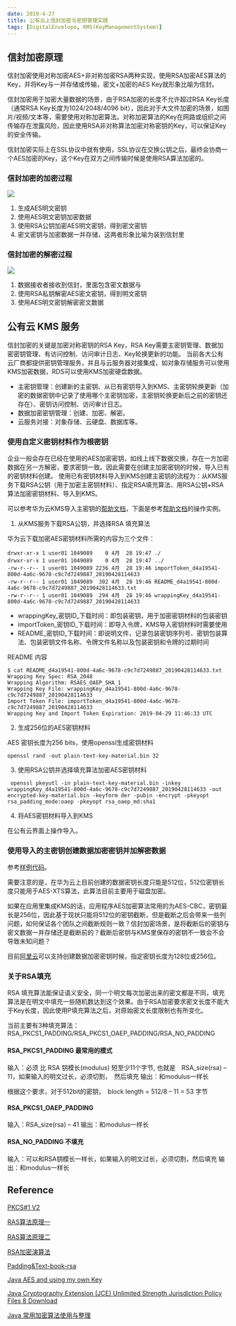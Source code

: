 ```yaml
---
date: 2019-4-27
title: 公有云上信封加密与密钥管理实践
tags: [DigitalEnvelope, KMS(KeyManagementSystem)]
---
```


## 信封加密原理

信封加密使用对称加密AES+非对称加密RSA两种实现，使用RSA加密AES算法的Key，并将Key与一并存储或传输，密文+加密的AES Key就形象比喻为信封。

信封加密用于加密大量数据的场景，由于RSA加密的长度不允许超过RSA Key长度（通常RSA Key长度为1024/2048/4096 bit），因此对于大文件加密的场景，如图片/视频/文本等，需要使用对称加密算法。对称加密算法的Key在网路或组织之间传输存在泄露风险，因此使用RSA非对称算法加密对称密钥的Key，可以保证Key的安全传输。 

信封加密实际上在SSL协议中就有使用，SSL协议在交换公钥之后，最终会协商一个AES加密的Key，这个Key在双方之间传输时候是使用RSA算法加密的。

### 信封加密的加密过程
![](/images/DE1.png)

1. 生成AES明文密钥
2. 使用AES明文密钥加密数据
3. 使用RSA公钥加密AES明文密钥，得到密文密钥
4. 密文密钥与加密数据一并存储，这两者形象比喻为装到信封里 

### 信封加密的解密过程
![](/images/DE1.png)

1. 数据接收者接收到信封，里面包含密文数据与
2. 使用RSA私钥解密AES密文密钥，得到明文密钥
3. 使用AES明文密钥解密密文数据


## 公有云 KMS 服务

信封加密的关键是加密对称密钥的RSA Key，RSA Key需要主密钥管理、数据加密密钥管理、有访问控制、访问审计日志、Key轮换更新的功能。
当前各大公有云厂商都提供密钥管理服务，并且与云服务器对接集成，如对象存储服务可以使用KMS加密数据，RDS可以使用KMS加密硬盘数据。

- 主密钥管理：创建新的主密钥、从已有密钥导入到KMS、主密钥轮换更新（加密的数据密钥中记录了使用哪个主密钥加密，主密钥轮换更新后之前的密钥还存在）、密钥访问控制、访问审计日志。
- 数据加密密钥管理：创建、加密、解密。
- 云服务对接：对象存储、云硬盘、数据库等。

### 使用自定义密钥材料作为根密钥
企业一般会存在已经在使用的AES加密密钥，如线上线下数据交换，存在一方加密数据在另一方解密，要求密钥一致。因此需要在创建主加密密钥的时候，导入已有的密钥材料创建。
使用已有密钥材料导入到KMS创建主密钥的流程为：从KMS服务下载RSA公钥（用于加密主密钥材料）、指定RSA填充算法、用RSA公钥+RSA算法加密密钥材料、导入到KMS。

可以参考华为云KMS导入主密钥的[帮助文档](https://support.huaweicloud.com/usermanual-dew/dew_01_0089.html)，下面是参考[帮助文档](https://support.huaweicloud.com/usermanual-dew/dew_01_0089.html)的操作实例。

1. 从KMS服务下载RSA公钥，并选择RSA 填充算法

华为云下载加密AES密钥材料所需的内容为三个文件：

```
drwxr-xr-x 1 user01 1049089    0 4月  28 19:47 ./
drwxr-xr-x 1 user01 1049089    0 4月  28 19:47 ../
-rw-r--r-- 1 user01 1049089 2236 4月  28 19:46 importToken_d4a19541-800d-4a6c-9678-c9c7d7249887_20190428114633
-rw-r--r-- 1 user01 1049089  302 4月  28 19:46 README_d4a19541-800d-4a6c-9678-c9c7d7249887_20190428114633.txt
-rw-r--r-- 1 user01 1049089  294 4月  28 19:46 wrappingKey_d4a19541-800d-4a6c-9678-c9c7d7249887_20190428114633
```

- wrappingKey_密钥ID_下载时间：即包装密钥，用于加密密钥材料的包装密钥
- importToken_密钥ID_下载时间：即导入令牌，KMS导入密钥材料时需要使用
- README_密钥ID_下载时间：即说明文件，记录包装密钥序列号、密钥包装算法、包装密钥文件名称、令牌文件名称以及包装密钥和令牌的过期时间

README 内容

```
$ cat README_d4a19541-800d-4a6c-9678-c9c7d7249887_20190428114633.txt
Wrapping Key Spec: RSA_2048
Wrapping Algorithm: RSAES_OAEP_SHA_1
Wrapping Key File: wrappingKey_d4a19541-800d-4a6c-9678-c9c7d7249887_20190428114633
Import Token File: importToken_d4a19541-800d-4a6c-9678-c9c7d7249887_20190428114633
Wrapping Key and Import Token Expiration: 2019-04-29 11:46:33 UTC

```

2. 生成256位的AES密钥材料

AES 密钥长度为256 bits，使用openssl生成密钥材料

```
openssl rand -out plain-text-key-material.bin 32
```

3. 使用RSA公钥并选择填充算法加密AES密钥材料

```
 openssl pkeyutl -in plain-text-key-material.bin -inkey wrappingKey_d4a19541-800d-4a6c-9678-c9c7d7249887_20190428114633 -out encrypted-key-material.bin -keyform der -pubin -encrypt -pkeyopt rsa_padding_mode:oaep -pkeyopt rsa_oaep_md:sha1 
```

4. 将AES密钥材料导入到KMS

在公有云界面上操作导入。

### 使用导入的主密钥创建数据加密密钥并加解密数据

参考[样例代码](https://github.com/ibusybox/CloudBestPracticeSamples/tree/master/huaweicloud-kms-edecrypt)。

需要注意的是，在华为云上目前创建的数据密钥长度只能是512位，512位密钥长度只能用于AES-XTS算法，此算法目前主要用于磁盘加密。

如果在应用里集成KMS的话，应用程序AES加密算法常用的为AES-CBC，密钥最长是256位，因此基于现状只能将512位的密钥截断，但是截断之后会带来一些列问题，如何保证各个团队之间截断规则一致？信封加密场景，是将截断后的密钥与密文数据一并存储还是截断前的？截断后密钥与KMS里保存的密钥不一致会不会导致未知问题？

目前[阿里云](https://help.aliyun.com/document_detail/28948.html)可以支持创建数据加密密钥时候，指定密钥长度为128位或256位。

### 关于RSA填充

RSA 填充算法能保证语义安全，同一个明文每次加密出来的密文都是不同，填充算法是在明文中填充一些随机数达到这个效果。由于RSA加密要求密文长度不能大于Key长度，因此使用P填充算法之后，对原始密文长度限制也有所变化。

当前主要有3种填充算法：RSA_PKCS1_PADDING/RSA_PKCS1_OAEP_PADDING/RSA_NO_PADDING


#### RSA_PKCS1_PADDING 最常用的模式

输入：必须 比 RSA 钥模长(modulus) 短至少11个字节, 也就是　RSA_size(rsa) – 11，如果输入的明文过长，必须切割，　然后填充
输出：和modulus一样长

根据这个要求，对于512bit的密钥，　block length = 512/8 – 11 = 53 字节

#### RSA_PKCS1_OAEP_PADDING 

输入：RSA_size(rsa) – 41
输出：和modulus一样长

#### RSA_NO_PADDING 不填充

输入：可以和RSA钥模长一样长，如果输入的明文过长，必须切割，然后填充
输出：和modulus一样长


## Reference

[PKCS#1 V2](https://www.emc.com/collateral/white-papers/h11300-pkcs-1v2-2-rsa-cryptography-standard-wp.pdf)

[RAS算法原理一](http://www.ruanyifeng.com/blog/2013/06/rsa_algorithm_part_one.html)

[RAS算法原理二](http://www.ruanyifeng.com/blog/2013/07/rsa_algorithm_part_two.html)

[RSA加密演算法](https://zh.wikipedia.org/wiki/RSA%E5%8A%A0%E5%AF%86%E6%BC%94%E7%AE%97%E6%B3%95)

[Padding&Text-book-rsa](https://crypto.stackexchange.com/questions/1448/definition-of-textbook-rsa)

[Java AES and using my own Key](https://stackoverflow.com/questions/3451670/java-aes-and-using-my-own-key)

[Java Cryptography Extension (JCE) Unlimited Strength Jurisdiction Policy Files 8 Download](https://www.oracle.com/technetwork/java/javase/downloads/jce8-download-2133166.html)

[Java 常用加密算法使用与整理](https://www.jianshu.com/p/f8cd7391d641)
